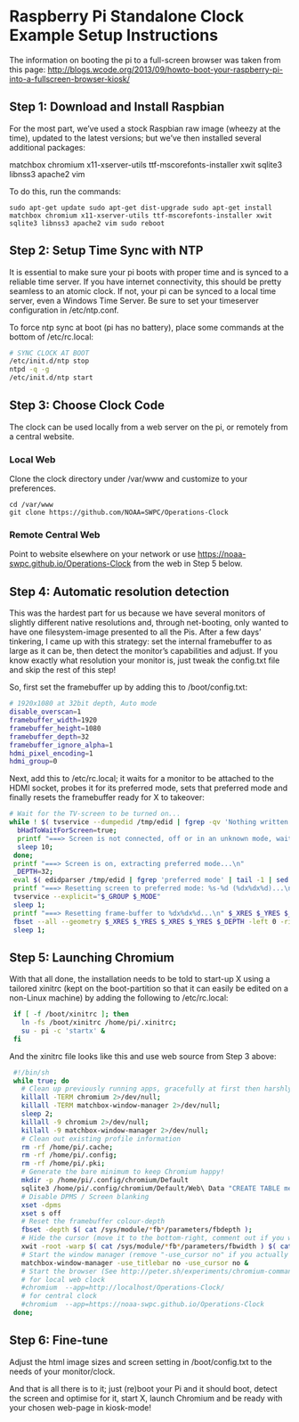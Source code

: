 # Raspberry Pi Standalone Clock Example Setup Instructions

The information on booting the pi to a full-screen browser was taken from this page: http://blogs.wcode.org/2013/09/howto-boot-your-raspberry-pi-into-a-fullscreen-browser-kiosk/

## Step 1: Download and Install Raspbian
For the most part, we’ve used a stock Raspbian raw image (wheezy at the time), updated to the latest versions; but we’ve then installed several additional packages:

matchbox chromium x11-xserver-utils ttf-mscorefonts-installer xwit sqlite3 libnss3 apache2 vim

To do this, run the commands:
```console
sudo apt-get update sudo apt-get dist-upgrade sudo apt-get install matchbox chromium x11-xserver-utils ttf-mscorefonts-installer xwit sqlite3 libnss3 apache2 vim sudo reboot
```

## Step 2: Setup Time Sync with NTP
It is essential to make sure your pi boots with proper time and is synced to a reliable time server.  If you have internet connectivity, this should be pretty seamless to an atomic clock.  If not, your pi can be synced to a local time server, even a Windows Time Server.  Be sure to set your timeserver configuration in /etc/ntp.conf.

To force ntp sync at boot (pi has no battery), place some commands at the bottom of /etc/rc.local:
```sh
# SYNC CLOCK AT BOOT
/etc/init.d/ntp stop
ntpd -q -g
/etc/init.d/ntp start
```

## Step 3: Choose Clock Code
The clock can be used locally from a web server on the pi, or remotely from a central website.
### Local Web
Clone the clock directory under /var/www and customize to your preferences.
```console
cd /var/www
git clone https://github.com/NOAA=SWPC/Operations-Clock
```
### Remote Central Web
Point to website elsewhere on your network or use https://noaa-swpc.github.io/Operations-Clock from the web in Step 5 below.

## Step 4: Automatic resolution detection
This was the hardest part for us because we have several monitors of slightly different native resolutions and, through net-booting, only wanted to have one filesystem-image presented to all the Pis. After a few days’ tinkering, I came up with this strategy: set the internal framebuffer to as large as it can be, then detect the monitor’s capabilities and adjust. If you know exactly what resolution your monitor is, just tweak the config.txt file and skip the rest of this step!

So, first set the framebuffer up by adding this to /boot/config.txt:
```sh
# 1920x1080 at 32bit depth, Auto mode
disable_overscan=1
framebuffer_width=1920
framebuffer_height=1080
framebuffer_depth=32
framebuffer_ignore_alpha=1
hdmi_pixel_encoding=1
hdmi_group=0
```
Next, add this to /etc/rc.local; it waits for a monitor to be attached to the HDMI socket, probes it for its preferred mode, sets that preferred mode and finally resets the framebuffer ready for X to takeover:
```sh
# Wait for the TV-screen to be turned on...
while ! $( tvservice --dumpedid /tmp/edid | fgrep -qv 'Nothing written!' ); do
  bHadToWaitForScreen=true;
  printf "===> Screen is not connected, off or in an unknown mode, waiting for it to become available...\n"
  sleep 10;
 done;
 printf "===> Screen is on, extracting preferred mode...\n"
 _DEPTH=32;
 eval $( edidparser /tmp/edid | fgrep 'preferred mode' | tail -1 | sed -Ene 's/^.+(DMT|CEA) \(([0-9]+)\) ([0-9]+)x([0-9]+)[pi]? @.+/_GROUP=\1;_MODE=\2;_XRES=\3;_YRES=\4;/p' );
 printf "===> Resetting screen to preferred mode: %s-%d (%dx%dx%d)...\n" $_GROUP $_MODE $_XRES $_YRES $_DEPTH
 tvservice --explicit="$_GROUP $_MODE"
 sleep 1;
 printf "===> Resetting frame-buffer to %dx%dx%d...\n" $_XRES $_YRES $_DEPTH
 fbset --all --geometry $_XRES $_YRES $_XRES $_YRES $_DEPTH -left 0 -right 0 -upper 0 -lower 0;
 sleep 1;
```

## Step 5: Launching Chromium
With that all done, the installation needs to be told to start-up X using a tailored xinitrc (kept on the boot-partition so that it can easily be edited on a non-Linux machine) by adding the following to /etc/rc.local:
```sh
 if [ -f /boot/xinitrc ]; then
   ln -fs /boot/xinitrc /home/pi/.xinitrc;
   su - pi -c 'startx' &
 fi
```
And the xinitrc file looks like this and use web source from Step 3 above:
```sh
 #!/bin/sh
 while true; do
   # Clean up previously running apps, gracefully at first then harshly
   killall -TERM chromium 2>/dev/null;
   killall -TERM matchbox-window-manager 2>/dev/null;
   sleep 2;
   killall -9 chromium 2>/dev/null;
   killall -9 matchbox-window-manager 2>/dev/null;
   # Clean out existing profile information
   rm -rf /home/pi/.cache;
   rm -rf /home/pi/.config;
   rm -rf /home/pi/.pki;
   # Generate the bare minimum to keep Chromium happy!
   mkdir -p /home/pi/.config/chromium/Default
   sqlite3 /home/pi/.config/chromium/Default/Web\ Data "CREATE TABLE meta(key LONGVARCHAR NOT NULL UNIQUE PRIMARY KEY, value LONGVARCHAR); INSERT INTO meta VALUES('version','46'); CREATE TABLE keywords (foo INTEGER);";
   # Disable DPMS / Screen blanking
   xset -dpms
   xset s off
   # Reset the framebuffer colour-depth
   fbset -depth $( cat /sys/module/*fb*/parameters/fbdepth );
   # Hide the cursor (move it to the bottom-right, comment out if you want mouse interaction)
   xwit -root -warp $( cat /sys/module/*fb*/parameters/fbwidth ) $( cat /sys/module/*fb*/parameters/fbheight )
   # Start the window manager (remove "-use_cursor no" if you actually want mouse interaction)
   matchbox-window-manager -use_titlebar no -use_cursor no &
   # Start the browser (See http://peter.sh/experiments/chromium-command-line-switches/)
   # for local web clock
   #chromium  --app=http://localhost/Operations-Clock/
   # for central clock
   #chromium  --app=https://noaa-swpc.github.io/Operations-Clock
 done;
```

## Step 6: Fine-tune
Adjust the html image sizes and screen setting in /boot/config.txt to the needs of your monitor/clock.

And that is all there is to it; just (re)boot your Pi and it should boot, detect the screen and optimise for it, start X, launch Chromium and be ready with your chosen web-page in kiosk-mode!
